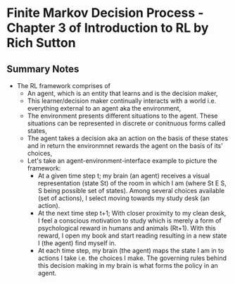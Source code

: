 # Finite Markov Decision Process - Chapter 3 of Introduction to RL by Rich Sutton


## Summary Notes

- The RL framework comprises of
  - An agent, which is an entity that learns and is the decision maker,
  - This learner/decision maker continually interacts with a world i.e. everything external to an agent aka the environment,
  - The environment presents different situations to the agent. These situations can be represented in discrete or conitnuous forms called states,
  - The agent takes a decision aka an action on the basis of these states and in return the environmnet rewards the agent on the basis of its' choices,
  - Let's take an agent-environment-interface example to picture the framework: 
    * At a given time step t; my brain (an agent) receives a visual representation (state St) of the room in which I am (where St E S, S being possible set of states). Among several choices available (set of actions), I select moving towards my study desk (an action). 
    * At the next time step t+1; With closer proximity to my clean desk, I feel a conscious motivation to study which is merely a form of psychological reward in humans and animals (Rt+1). With this reward, I open my book and start reading resulting in a new state I (the agent) find myself in.
    * At each time step, my brain (the agent) maps the state I am in to actions I take i.e. the choices I make. The governing rules behind this decision making in my brain is what forms the policy in an agent.
    
